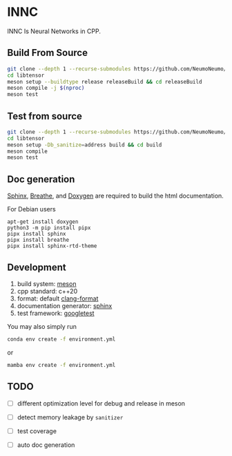 #  INNC
INNC Is Neural Networks in CPP.

## Build From Source
```bash
git clone --depth 1 --recurse-submodules https://github.com/NeumoNeumo/libtensor.git
cd libtensor
meson setup --buildtype release releaseBuild && cd releaseBuild
meson compile -j $(nproc)
meson test
```

## Test from source

```bash
git clone --depth 1 --recurse-submodules https://github.com/NeumoNeumo/libtensor.git
cd libtensor
meson setup -Db_sanitize=address build && cd build
meson compile
meson test
```

## Doc generation

[Sphinx](https://www.sphinx-doc.org),
[Breathe](https://github.com/breathe-doc/breathe), and
[Doxygen](https://www.doxygen.nl/) are required to build the html documentation.

For Debian users
```
apt-get install doxygen
python3 -m pip install pipx
pipx install sphinx
pipx install breathe
pipx install sphinx-rtd-theme
```

## Development

1. build system: [meson](https://github.com/mesonbuild/meson)
2. cpp standard: c++20
3. format: default [clang-format](https://clang.llvm.org/docs/ClangFormat.html)
4. documentation generator: [sphinx](https://www.sphinx-doc.org)
5. test framework: [googletest](https://github.com/google/googletest)

You may also simply run
```bash
conda env create -f environment.yml
```
or
```bash
mamba env create -f environment.yml
```

<!-- How to combile googletest with meson? Check this post:
https://stackoverflow.com/questions/57473395/how-to-set-up-googletest-wtih-meson
-->

## TODO
- [ ] different optimization level for debug and release in meson
- [ ] detect memory leakage by `sanitizer`
- [ ] test coverage
- [ ] auto doc generation

